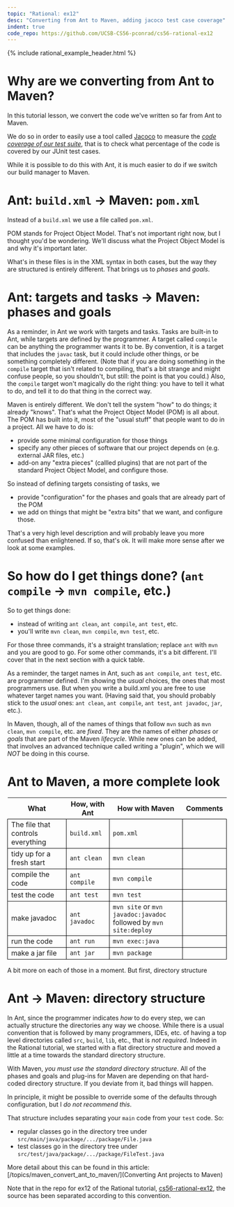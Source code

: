```yaml
---
topic: "Rational: ex12"
desc: "Converting from Ant to Maven, adding jacoco test case coverage"
indent: true
code_repo: https://github.com/UCSB-CS56-pconrad/cs56-rational-ex12
---
```



{% include rational_example_header.html %}

# Why are we converting from Ant to Maven?

In this tutorial lesson, we convert the code we've written so far from Ant to Maven.

We do so in order to easily use a tool called [Jacoco](https://ucsb-cs56-pconrad.github.io/topics/testing_jacoco_via_maven/) to measure the <i>[code coverage of our test suite](https://ucsb-cs56-pconrad.github.io/topics/testing/)</i>, that is to check what percentage of the code is covered by our JUnit test cases.    

While it is possible to do this with Ant, it is much easier to do if we switch our build manager to Maven.


#  Ant: `build.xml` → Maven: `pom.xml`

Instead of a `build.xml` we use a file called `pom.xml`.  

POM stands for Project Object Model.   That's not important right now, but I thought you'd be wondering.  We'll discuss
what the Project Object Model is and why it's important later.   

What's in these files is in the XML syntax in both cases, but the way they are structured is entirely different.  That brings us to *phases* and *goals*.

#  Ant: targets and tasks → Maven: phases and goals

As a reminder, in Ant we work with targets and tasks.   Tasks are built-in to Ant, while targets are defined by the programmer.   A target called `compile` can be anything the programmer wants it to be.  By convention, it is a target
that includes the `javac` task, but it could include other things, or be something completely different.  (Note that if you
are doing something in the `compile` target that isn't related to compiling, that's a bit strange and might confuse people, so you shouldn't, but still: the point is that you could.)  Also, the `compile` target won't magically do the right thing: you have to tell it what to do, and tell it to do that thing in the correct way.

Maven is entirely different.  We don't tell the system "how" to do things; it already "knows". That's what the Project Object Model (POM) is all about.  The POM has built into it, most of the "usual stuff" that people want to do in a project.  All we have to do is:

* provide some minimal configuration for those things
* specify any other pieces of software that our project depends on (e.g. external JAR files, etc.)
* add-on any "extra pieces" (callled plugins) that are not part of the standard Project Object Model, and configure those.

So instead of defining targets consisting of tasks, we 

* provide "configuration" for the phases and goals that are already part of the POM
* we add on things that might be "extra bits" that we want, and configure those.

That's a very high level description and will probably leave you more confused than enlightened.  If so, that's ok.  It will make more sense after we look at some examples.

#  So how do I get things done? (`ant compile` → `mvn compile`, etc.)

So to get things done:

* instead of writing `ant clean`, `ant compile`, `ant test`, etc. 
* you'll write `mvn clean`, `mvn compile`, `mvn test`, etc.

For those three commands, it's a straight translation; replace `ant` with `mvn` and you are good to go.  For some other commands, it's a bit different.  I'll cover that in the next section with a quick table.

As a reminder, the target names in Ant, such as `ant compile`, `ant test`, etc. are programmer defined.  I'm showing the *usual* choices, the ones that most programmers use.   But when you write a build.xml you are free to use whatever target names you want. (Having said that, you should probably stick to the *usual* ones: `ant clean`, `ant compile`, `ant test`, `ant javadoc`, `jar`, etc.).

In Maven, though, all of the names of things that follow `mvn` such as `mvn clean`, `mvn compile`, etc. are *fixed*.  They are the names of either *phases* or *goals* that are part of the Maven *lifecycle*.  While new ones can be added, that involves an advanced technique called writing a "plugin", which we will *NOT* be doing in this course.

# Ant to Maven, a more complete look

<style>
  div.with-borders table * td { border: 1px solid black; 
  border-collapse: collapse; 
  }
</style>

<div class="with-borders">

| What | How, with Ant | How with Maven | Comments |
|-|-|-|-|
| The file that controls everything | `build.xml` | `pom.xml` | 
| tidy up for a fresh start | `ant clean` | `mvn clean` |
| compile the code | `ant compile` | `mvn compile` | 
| test the code | `ant test` | `mvn test` | 
| make javadoc | `ant javadoc` | `mvn site` or `mvn javadoc:javadoc` <br> followed by `mvn site:deploy` |
| run the code | `ant run` | `mvn exec:java` |
| make a jar file | `ant jar` | `mvn package` |

</div>

A bit more on each of those in a moment.  But first, directory structure

# Ant → Maven: directory structure

In Ant, since the programmer indicates *how* to do every step, we can actually structure the directories any way we choose.  While there is a usual convention that is followed by many programmers, IDEs, etc. of having a top level directories called `src`, `build`, `lib`, etc., that is *not required*.  Indeed in the Rational tutorial, we started with a flat directory structure and moved a little at a time towards the standard directory structure.

With Maven, *you must use the standard directory structure*.  All of the phases and goals and plug-ins for Maven are depending on that hard-coded directory structure.   If you deviate from it, bad things will happen.  

In principle, it might be possible to override some of the defaults through configuration, but I *do not recommend this*. 

That structure includes separating your `main` code from your `test` code.   So:
* regular classes go in the directory tree under `src/main/java/package/.../package/File.java`  
* test classes go in the directory tree under `src/test/java/package/.../package/FileTest.java`  

More detail about this can be found in this article: [/topics/maven_convert_ant_to_maven/](Converting Ant projects to Maven)

Note that in the repo for ex12 of the Rational tutorial, [cs56-rational-ex12](https://github.com/UCSB-CS56-pconrad/cs56-rational-ex12), the source has been separated according to this convention.

